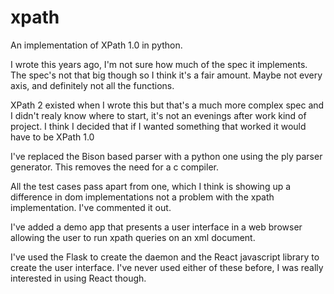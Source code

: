 xpath
=====

An implementation of XPath 1.0 in python.

I wrote this years ago, I'm not sure how much of the spec it implements. The spec's not that big though so I think it's a fair amount. Maybe not every axis, and definitely not all the functions.

XPath 2 existed when I wrote this but that's a much more complex spec and I didn't realy know where to start, it's not an evenings after work kind of project. I think I decided that if I wanted something that worked it would have to be XPath 1.0

I've replaced the Bison based parser with a python one using the ply parser generator. This removes the need for a c compiler.

All the test cases pass apart from one, which I think is showing up a difference in dom implementations not a problem with the xpath implementation. I've commented it out.

I've added a demo app that presents a user interface in a web browser allowing the user to run xpath queries on an xml document.

I've used the Flask to create the daemon and the React javascript library to create the user interface. I've never used either of these before, I was really interested in using React though.
